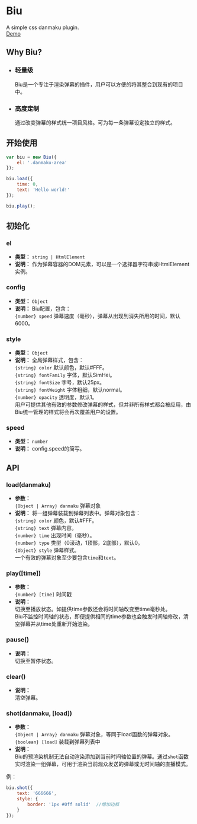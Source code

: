 # Biu
A simple css danmaku plugin.  
[Demo](https://sdjdd.github.io/Biu/demo/index.html)

## Why Biu?
- ### 轻量级
  Biu是一个专注于渲染弹幕的插件，用户可以方便的将其整合到现有的项目中。
- ### 高度定制
  通过改变弹幕的样式统一项目风格。可为每一条弹幕设定独立的样式。


## 开始使用
```js
var biu = new Biu({
    el: '.danmaku-area'
});

biu.load({
    time: 0,
    text: 'Hello world!'
});

biu.play();
```

## 初始化
### el
- **类型：** `string | HtmlElement`
- **说明：** 作为弹幕容器的DOM元素，可以是一个选择器字符串或HtmlElement实例。

### config
- **类型：** `Object`
- **说明：** Biu配置，包含：  
`{number} speed` 弹幕速度（毫秒），弹幕从出现到消失所用的时间，默认6000。

### style
- **类型：** `Object`
- **说明：** 全局弹幕样式，包含：  
`{string} color` 默认颜色，默认#FFF。  
`{string} fontFamily` 字体，默认SimHei。  
`{string} fontSize` 字号，默认25px。  
`{string} fontWeight` 字体粗细，默认normal。  
`{number} opacity` 透明度，默认1。  
用户可提供其他有效的参数修改弹幕的样式，但并非所有样式都会被应用，由Biu统一管理的样式将会再次覆盖用户的设置。

### speed
- **类型：** `number`
- **说明：** config.speed的简写。

## API
### load(danmaku)
- **参数：**  
`{Object | Array} danmaku` 弹幕对象
- **说明：**
将一组弹幕装载到弹幕列表中。弹幕对象包含：  
`{string} color` 颜色，默认#FFF。  
`{string} text` 弹幕内容。  
`{number} time` 出现时间（毫秒）。  
`{number} type` 类型（0滚动，1顶部，2底部），默认0。  
`{Object} style` 弹幕样式。  
一个有效的弹幕对象至少要包含`time`和`text`。

### play([time])
- **参数：**  
`{number} [time]` 时间戳
- **说明：**  
切换至播放状态。如提供time参数还会将时间轴改变至time毫秒处。  
Biu不监控时间轴的状态，即便提供相同的time参数也会触发时间轴修改，清空弹幕并从time处重新开始渲染。

### pause()
- **说明：**  
切换至暂停状态。

### clear()
- **说明：**  
清空弹幕。

### shot(danmaku, [load])
- **参数：**  
`{Object | Array} danmaku` 弹幕对象，等同于load函数的弹幕对象。  
`{boolean} [load]` 装载到弹幕列表中
- **说明：**  
Biu的预渲染机制无法自动渲染添加到当前时间轴位置的弹幕。通过`shot`函数实时渲染一组弹幕，可用于渲染当前观众发送的弹幕或无时间轴的直播模式。  

例：
```js
biu.shot({
    text: '666666',
    style: {
        border: '1px #0ff solid'  //增加边框
    }
});
```
























